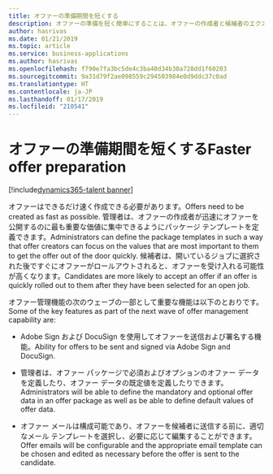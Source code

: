 ```yaml
---
title: オファーの準備期間を短くする
description: オファーの準備を短く簡単にすることは、オファーの作成者と候補者のエクスペリエンスを理想的にするのに重要であり、オファーが受け入れられる可能性が高くなります。
author: hasrivas
ms.date: 01/21/2019
ms.topic: article
ms.service: business-applications
ms.author: hasrivas
ms.openlocfilehash: f790e7fa3bc5de4c3ba40d34b30a728dd1f60203
ms.sourcegitcommit: 9a31d79f2ae098559c294503984e0d9ddc37c0ad
ms.translationtype: HT
ms.contentlocale: ja-JP
ms.lasthandoff: 01/17/2019
ms.locfileid: "210541"
---
```

#  <a name="faster-offer-preparation"></a><span data-ttu-id="57339-103">オファーの準備期間を短くする</span><span class="sxs-lookup"><span data-stu-id="57339-103">Faster offer preparation</span></span>
[!include[dynamics365-talent banner](../../includes/dynamics365-talent.md)]

<span data-ttu-id="57339-104">オファーはできるだけ速く作成できる必要があります。</span><span class="sxs-lookup"><span data-stu-id="57339-104">Offers need to be created as fast as possible.</span></span> <span data-ttu-id="57339-105">管理者は、オファーの作成者が迅速にオファーを公開するのに最も重要な価値に集中できるようにパッケージ テンプレートを定義できます。</span><span class="sxs-lookup"><span data-stu-id="57339-105">Administrators can define the package templates in such a way that offer creators can focus on the values that are most important to them to get the offer out of the door quickly.</span></span> <span data-ttu-id="57339-106">候補者は、開いているジョブに選択された後ですぐにオファーがロールアウトされると、オファーを受け入れる可能性が高くなります。</span><span class="sxs-lookup"><span data-stu-id="57339-106">Candidates are more likely to accept an offer if an offer is quickly rolled out to them after they have been selected for an open job.</span></span> 

<span data-ttu-id="57339-107">オファー管理機能の次のウェーブの一部として重要な機能は以下のとおりです。</span><span class="sxs-lookup"><span data-stu-id="57339-107">Some of the key features as part of the next wave of offer management capability are:</span></span>

-   <span data-ttu-id="57339-108">Adobe Sign および DocuSign を使用してオファーを送信および署名する機能。</span><span class="sxs-lookup"><span data-stu-id="57339-108">Ability for offers to be sent and signed via Adobe Sign and DocuSign.</span></span>

-   <span data-ttu-id="57339-109">管理者は、オファー パッケージで必須およびオプションのオファー データを定義したり、オファー データの既定値を定義したりできます。</span><span class="sxs-lookup"><span data-stu-id="57339-109">Administrators will be able to define the mandatory and optional offer data in an offer package as well as be able to define default values of offer data.</span></span> 

-   <span data-ttu-id="57339-110">オファー メールは構成可能であり、オファーを候補者に送信する前に、適切なメール テンプレートを選択し、必要に応じて編集することができます。</span><span class="sxs-lookup"><span data-stu-id="57339-110">Offer emails will be configurable and the appropriate email template can be chosen and edited as necessary before the offer is sent to the candidate.</span></span>
